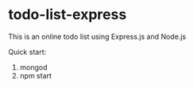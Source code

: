 # todo-list-express
This is an online todo list using Express.js and Node.js

Quick start:
1. mongod
2. npm start 